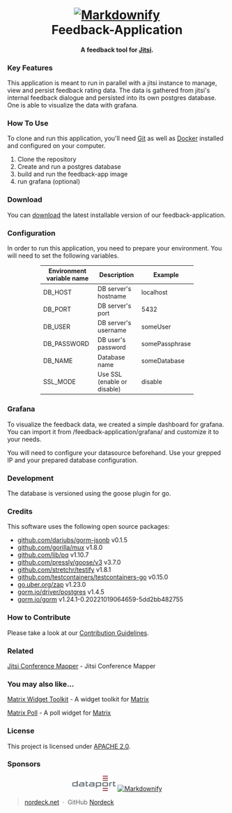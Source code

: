 <h1 align="center">
  <br>
  <a href="https://nordeck.net/"><img src="https://nordeck.net/wp-content/uploads/2020/05/NIC_logo_Nordeck-300x101.png" alt="Markdownify" width="300"></a>
  <br>
  Feedback-Application
  <br>
</h1>
<h4 align="center">A feedback tool for <a href="https://jitsi.org/" target="_blank">Jitsi</a>.</h4>


### Key Features

This application is meant to run in parallel with a jitsi instance to manage, view and persist feedback rating data.
The data is gathered from jitsi's internal feedback dialogue and persisted into its own postgres database. One is able
to
visualize the data with grafana.

### How To Use

To clone and run this application, you'll need [Git](https://git-scm.com) as well as [Docker](https://docker.com/)
installed and
configured on your computer. 

1. Clone the repository
2. Create and run a postgres database
3. build and run the feedback-app image
4. run grafana (optional)

### Download

You can [download](https://github.com/nordeck/feedback-application/) the latest installable version of our
feedback-application.

### Configuration

In order to run this application, you need to prepare your environment. You will need to set the following variables.
<div style="margin-left: auto;
            margin-right: auto;
            width: 70%">

| Environment variable name | Description                 | Example        |
|---------------------------|-----------------------------|----------------|
| DB_HOST                   | DB server's hostname        | localhost      |
| DB_PORT                   | DB server's port            | 5432           |
| DB_USER                   | DB server's username        | someUser       |
| DB_PASSWORD               | DB user's password          | somePassphrase |
| DB_NAME                   | Database name               | someDatabase   |
| SSL_MODE                  | Use SSL (enable or disable) | disable        |

</div>

### Grafana

To visualize the feedback data, we created a simple dashboard for grafana. You can import it from
/feedback-application/grafana/
and customize it to your needs.

You will need to configure your datasource beforehand. Use your grepped IP and your prepared database configuration.

### Development

The database is versioned using the goose plugin for go.

### Credits

This software uses the following open source packages:

- [github.com/dariubs/gorm-jsonb](https://github.com/dariubs/gorm-jsonb) v0.1.5
- [github.com/gorilla/mux](https://github.com/gorilla/mux) v1.8.0
- [github.com/lib/pq](https://github.com/lib/pq) v1.10.7
- [github.com/pressly/goose/v3](https://github.com/pressly/goose/v3) v3.7.0
- [github.com/stretchr/testify](https://github.com/stretchr/testify) v1.8.1
- [github.com/testcontainers/testcontainers-go](https://github.com/estcontainers/testcontainers-go) v0.15.0
- [go.uber.org/zap](https://pkg.go.dev/go.uber.org/zap) v1.23.0
- [gorm.io/driver/postgres](https://pkg.go.dev/gorm.io/driver/postgres) v1.4.5
- [gorm.io/gorm](https://pkg.go.dev/gorm.io/gorm) v1.24.1-0.20221019064659-5dd2bb482755

### How to Contribute

Please take a look at our [Contribution Guidelines](https://github.com/nordeck/.github/blob/main/docs/CONTRIBUTING.md).

### Related

[Jitsi Conference Mapper](https://github.com/nordeck/Jitsi-Conference-Mapper) - Jitsi Conference Mapper

### You may also like...

[Matrix Widget Toolkit](https://github.com/nordeck/matrix-widget-toolkit) - A widget toolkit
for [Matrix](https://matrix.org/)

[Matrix Poll](https://github.com/nordeck/matrix-poll) - A poll widget for [Matrix](https://matrix.org/)

### License

This project is licensed under [APACHE 2.0](./LICENSE).

### Sponsors

<p align="center">
   <a href="https://www.dataport.de/"><img src="./.docs/logos/dataportlogo.png" alt="Dataport" width="20%"></a>
   <a href="https://nordeck.net/"><img src="https://nordeck.net/wp-content/uploads/2020/05/NIC_logo_Nordeck-300x101.png" alt="Markdownify" width="300"></a>
</p>

> [nordeck.net](https://nordeck.net/) &nbsp;&middot;&nbsp;
> GitHub [Nordeck](https://github.com/nordeck/) 
